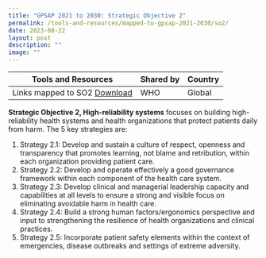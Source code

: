 ```yaml
---
title: "GPSAP 2021 to 2030: Strategic Objective 2"
permalink: /tools-and-resources/mapped-to-gpsap-2021-2030/so2/
date: 2023-08-22
layout: post
description: ""
image: ""
---
```

| Tools and Resources | Shared by | Country |
| -------- | -------- | -------- |
| Links mapped to SO2 [Download](/files/gkpslinka02-20232406.pdf) | WHO  | Global |

**Strategic Objective 2, High-reliability systems** focuses on building high-reliability health systems and health organizations that protect patients daily from harm. The 5 key strategies are:

1. Strategy 2.1: Develop and sustain a culture of respect, openness and transparency that promotes learning, not blame and retribution, within each organization providing patient care.
2. Strategy 2.2: Develop and operate effectively a good governance framework within each component of the health care system.
3. Strategy 2.3: Develop clinical and managerial leadership capacity and capabilities at all levels to ensure a strong and visible focus on eliminating avoidable harm in health care. 
4. Strategy 2.4: Build a strong human factors/ergonomics perspective and input to strengthening the resilience of health organizations and clinical practices.
5. Strategy 2.5: Incorporate patient safety elements within the context of emergencies, disease outbreaks and settings of extreme adversity.
